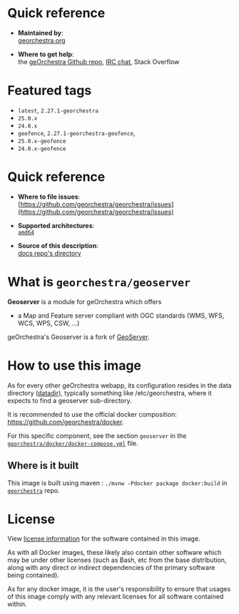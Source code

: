 # Quick reference

-    **Maintained by**:  
      [georchestra.org](https://www.georchestra.org/)

-    **Where to get help**:  
     the [geOrchestra Github repo](https://github.com/georchestra/georchestra), [IRC chat](https://matrix.to/#/#georchestra:osgeo.org), Stack Overflow

# Featured tags

- `latest`, `2.27.1-georchestra` 
- `25.0.x` 
- `24.0.x`
- `geofence`, `2.27.1-georchestra-geofence`, 
- `25.0.x-geofence` 
- `24.0.x-geofence`

# Quick reference

-	**Where to file issues**:  
     [https://github.com/georchestra/georchestra/issues](https://github.com/georchestra/georchestra/issues)

-	**Supported architectures**:   
     [`amd64`](https://hub.docker.com/r/amd64/docker/)

-	**Source of this description**:  
     [docs repo's directory](https://github.com/georchestra/georchestra/blob/master/geoserver/DOCKER_HUB.md)

# What is `georchestra/geoserver`

**Geoserver** is a module for geOrchestra which offers
- a Map and Feature server compliant with OGC standards (WMS, WFS, WCS, WPS, CSW, ...)

geOrchestra's Geoserver is a fork of [GeoServer](https://github.com/geoserver/geoserver).


# How to use this image

As for every other geOrchestra webapp, its configuration resides in the data directory ([datadir](https://github.com/georchestra/datadir)), typically something like /etc/georchestra, where it expects to find a geoserver sub-directory.

It is recommended to use the official docker composition: https://github.com/georchestra/docker.

For this specific component, see the section `geoserver` in the [`georchestra/docker/docker-compose.yml`](https://github.com/georchestra/docker/blob/master/docker-compose.yml) file.

## Where is it built

This image is built using maven : `./mvnw -Pdocker package docker:build` in [`georchestra`](https://github.com/georchestra/georchestra) repo.

# License

View [license information](https://www.georchestra.org/software.html) for the software contained in this image.

As with all Docker images, these likely also contain other software which may be under other licenses (such as Bash, etc from the base distribution, along with any direct or indirect dependencies of the primary software being contained).

[//]: # (Some additional license information which was able to be auto-detected might be found in [the `repo-info` repository's georchestra/ directory]&#40;&#41;.)

As for any docker image, it is the user's responsibility to ensure that usages of this image comply with any relevant licenses for all software contained within.
